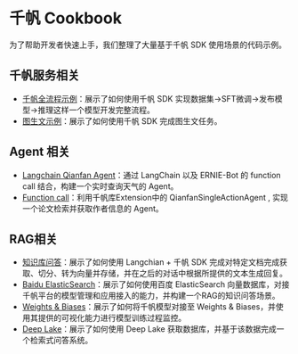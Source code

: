 # 千帆 Cookbook

为了帮助开发者快速上手，我们整理了大量基于千帆 SDK 使用场景的代码示例。

## 千帆服务相关

- [千帆全流程示例](https://github.com/baidubce/bce-qianfan-sdk/tree/main/cookbook/finetune/console-finetune.ipynb)：展示了如何使用千帆 SDK 实现数据集->SFT微调->发布模型->推理这样一个模型开发完整流程。
- [图生文示例](https://github.com/baidubce/bce-qianfan-sdk/tree/main/cookbook/text2image.ipynb)：展示了如何使用千帆 SDK 完成图生文任务。

## Agent 相关

- [Langchain Qianfan Agent](https://github.com/baidubce/bce-qianfan-sdk/tree/main/cookbook/agents/langchain_agent_with_qianfan_llm.ipynb)：通过 LangChain 以及 ERNIE-Bot 的 function call 结合，构建一个实时查询天气的 Agent。
- [Function call](https://github.com/baidubce/bce-qianfan-sdk/tree/main/cookbook/agents/qianfan_single_action_agent_example.ipynb)：利用千帆库Extension中的 QianfanSingleActionAgent , 实现一个论文检索并获取作者信息的 Agent。

## RAG相关

- [知识库问答](https://github.com/baidubce/bce-qianfan-sdk/tree/main/cookbook/RAG/question_anwsering/question_answering.ipynb)：展示了如何使用 Langchian + 千帆 SDK 完成对特定文档完成获取、切分、转为向量并存储，并在之后的对话中根据所提供的文本生成回复。
- [Baidu ElasticSearch](https://github.com/baidubce/bce-qianfan-sdk/tree/main/cookbook/RAG/baidu_elasticsearch/qianfan_baidu_elasticsearch.ipynb)：展示了如何使用百度 ElasticSearch 向量数据库，对接千帆平台的模型管理和应用接入的能力，并构建一个RAG的知识问答场景。
- [Weights & Biases](https://github.com/baidubce/bce-qianfan-sdk/tree/main/cookbook/RAG/wandb.ipynb)：展示了如何将千帆模型对接至 Weights & Biases，并使用其提供的可视化能力进行模型训练过程监控。 
- [Deep Lake](https://github.com/baidubce/bce-qianfan-sdk/tree/main/cookbook/RAG/deeplake_retrieval_qa.ipynb)：展示了如何使用 Deep Lake 获取数据库，并基于该数据完成一个检索式问答系统。
